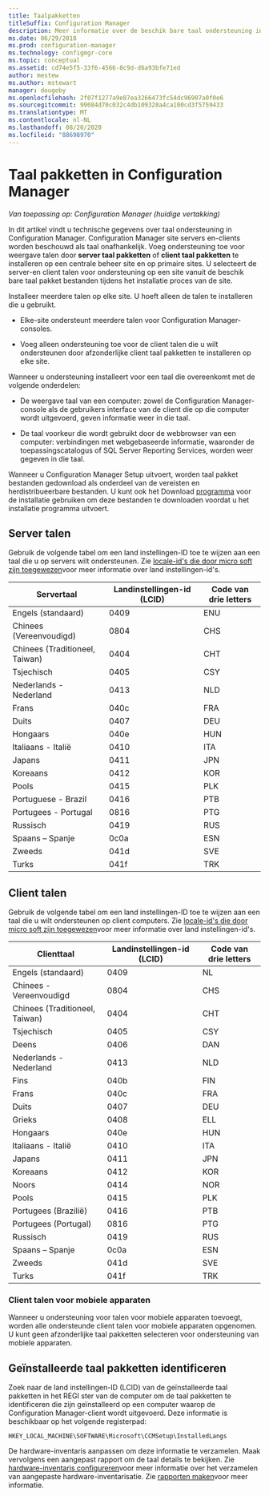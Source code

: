 ```yaml
---
title: Taalpakketten
titleSuffix: Configuration Manager
description: Meer informatie over de beschik bare taal ondersteuning in Configuration Manager.
ms.date: 06/29/2018
ms.prod: configuration-manager
ms.technology: configmgr-core
ms.topic: conceptual
ms.assetid: cd74e5f5-33f6-4566-8c9d-d6a93bfe71ed
author: mestew
ms.author: mstewart
manager: dougeby
ms.openlocfilehash: 2f07f1277a9e87ea3266473fc54dc96907a0f0e6
ms.sourcegitcommit: 99084d70c032c4db109328a4ca100cd3f5759433
ms.translationtype: MT
ms.contentlocale: nl-NL
ms.lasthandoff: 08/20/2020
ms.locfileid: "88698970"
---
```

# <a name="language-packs-in-configuration-manager"></a>Taal pakketten in Configuration Manager

*Van toepassing op: Configuration Manager (huidige vertakking)*

In dit artikel vindt u technische gegevens over taal ondersteuning in Configuration Manager. Configuration Manager site servers en-clients worden beschouwd als taal onafhankelijk. Voeg ondersteuning toe voor weergave talen door **server taal pakketten** of **client taal pakketten** te installeren op een centrale beheer site en op primaire sites. U selecteert de server-en client talen voor ondersteuning op een site vanuit de beschik bare taal pakket bestanden tijdens het installatie proces van de site.
 
Installeer meerdere talen op elke site. U hoeft alleen de talen te installeren die u gebruikt.  

- Elke-site ondersteunt meerdere talen voor Configuration Manager-consoles.  

- Voeg alleen ondersteuning toe voor de client talen die u wilt ondersteunen door afzonderlijke client taal pakketten te installeren op elke site.  

Wanneer u ondersteuning installeert voor een taal die overeenkomt met de volgende onderdelen:  

- De weergave taal van een computer: zowel de Configuration Manager-console als de gebruikers interface van de client die op die computer wordt uitgevoerd, geven informatie weer in die taal.  

- De taal voorkeur die wordt gebruikt door de webbrowser van een computer: verbindingen met webgebaseerde informatie, waaronder de toepassingscatalogus of SQL Server Reporting Services, worden weer gegeven in die taal.  


Wanneer u Configuration Manager Setup uitvoert, worden taal pakket bestanden gedownload als onderdeel van de vereisten en herdistribueerbare bestanden. U kunt ook het Download [programma](setup-downloader.md) voor de installatie gebruiken om deze bestanden te downloaden voordat u het installatie programma uitvoert.   



## <a name="server-languages"></a>Server talen  

Gebruik de volgende tabel om een land instellingen-ID toe te wijzen aan een taal die u op servers wilt ondersteunen. Zie [locale-id's die door micro soft zijn toegewezen](/openspecs/windows_protocols/ms-lcid/a9eac961-e77d-41a6-90a5-ce1a8b0cdb9c)voor meer informatie over land instellingen-id's.  

|Servertaal|Landinstellingen-id (LCID)|Code van drie letters|  
|---------------------|------------------------|-----------------------|  
|Engels (standaard)|0409|ENU|  
|Chinees (Vereenvoudigd)|0804|CHS|  
|Chinees (Traditioneel, Taiwan)|0404|CHT|  
|Tsjechisch|0405|CSY|  
|Nederlands - Nederland|0413|NLD|  
|Frans|040c|FRA|  
|Duits|0407|DEU|  
|Hongaars|040e|HUN|  
|Italiaans - Italië|0410|ITA|  
|Japans|0411|JPN|  
|Koreaans|0412|KOR|  
|Pools|0415|PLK|  
|Portuguese - Brazil|0416|PTB|  
|Portugees - Portugal|0816|PTG|  
|Russisch|0419|RUS|  
|Spaans – Spanje|0c0a|ESN|  
|Zweeds|041d|SVE|  
|Turks|041f|TRK|  



## <a name="client-languages"></a>Client talen  

Gebruik de volgende tabel om een land instellingen-ID toe te wijzen aan een taal die u wilt ondersteunen op client computers. Zie [locale-id's die door micro soft zijn toegewezen](/openspecs/windows_protocols/ms-lcid/a9eac961-e77d-41a6-90a5-ce1a8b0cdb9c)voor meer informatie over land instellingen-id's.  

|Clienttaal|Landinstellingen-id (LCID)|Code van drie letters|  
|---------------------|------------------------|-----------------------|  
|Engels (standaard)|0409|NL|  
|Chinees - Vereenvoudigd|0804|CHS|  
|Chinees (Traditioneel, Taiwan)|0404|CHT|  
|Tsjechisch|0405|CSY|  
|Deens|0406|DAN|  
|Nederlands - Nederland|0413|NLD|  
|Fins|040b|FIN|  
|Frans|040c|FRA|  
|Duits|0407|DEU|  
|Grieks|0408|ELL|  
|Hongaars|040e|HUN|  
|Italiaans - Italië|0410|ITA|  
|Japans|0411|JPN|  
|Koreaans|0412|KOR|  
|Noors|0414|NOR|  
|Pools|0415|PLK|  
|Portugees (Brazilië)|0416|PTB|  
|Portugees (Portugal)|0816|PTG|  
|Russisch|0419|RUS|  
|Spaans – Spanje|0c0a|ESN|  
|Zweeds|041d|SVE|  
|Turks|041f|TRK|  


### <a name="mobile-device-client-languages"></a>Client talen voor mobiele apparaten  
Wanneer u ondersteuning voor talen voor mobiele apparaten toevoegt, worden alle ondersteunde client talen voor mobiele apparaten opgenomen. U kunt geen afzonderlijke taal pakketten selecteren voor ondersteuning van mobiele apparaten.  



## <a name="identify-installed-language-packs"></a>Geïnstalleerde taal pakketten identificeren  
Zoek naar de land instellingen-ID (LCID) van de geïnstalleerde taal pakketten in het REGI ster van de computer om de taal pakketten te identificeren die zijn geïnstalleerd op een computer waarop de Configuration Manager-client wordt uitgevoerd. Deze informatie is beschikbaar op het volgende registerpad:  

`HKEY_LOCAL_MACHINE\SOFTWARE\Microsoft\CCMSetup\InstalledLangs`  

De hardware-inventaris aanpassen om deze informatie te verzamelen. Maak vervolgens een aangepast rapport om de taal details te bekijken. Zie [hardware-inventaris configureren](../../../clients/manage/inventory/configure-hardware-inventory.md)voor meer informatie over het verzamelen van aangepaste hardware-inventarisatie. Zie [rapporten maken](../../manage/operations-and-maintenance-for-reporting.md#create-reports)voor meer informatie.